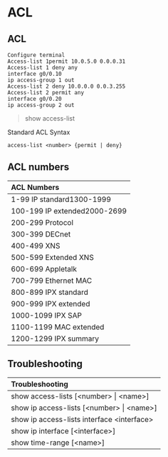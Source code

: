 # ACL

## ACL

```text
Configure terminal
Access-list 1permit 10.0.5.0 0.0.0.31
Access-list 1 deny any
interface g0/0.10
ip access-group 1 out
Access-list 2 deny 10.0.0.0 0.0.3.255   
Access-list 2 permit any
interface g0/0.20
ip access-group 2 out
```

> show access-list

Standard ACL Syntax

```text
access-list <number> {permit | deny}
```

## ACL numbers

| ACL Numbers |
| :--- |
| 1-99 IP standard1300-1999 |
| 100-199 IP extended2000-2699 |
| 200-299 Protocol |
| 300-399 DECnet |
| 400-499 XNS |
| 500-599 Extended XNS |
| 600-699 Appletalk |
| 700-799 Ethernet MAC |
| 800-899 IPX standard |
| 900-999 IPX extended |
| 1000-1099 IPX SAP |
| 1100-1199 MAC extended |
| 1200-1299 IPX summary |

## Troubleshooting



| Troubleshooting |
| :--- |
| show access-lists \[&lt;number&gt; \| &lt;name&gt;\] |
| show ip access-lists \[&lt;number&gt; \| &lt;name&gt;\] |
| show ip access-lists interface &lt;interface&gt; |
| show ip interface \[&lt;interface&gt;\] |
| show time-range \[&lt;name&gt;\] |



